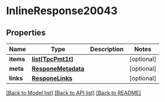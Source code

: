 # InlineResponse20043

## Properties
Name | Type | Description | Notes
------------ | ------------- | ------------- | -------------
**items** | [**list[TpcPmt1t]**](TpcPmt1t.md) |  | [optional] 
**meta** | [**ResponeMetadata**](ResponeMetadata.md) |  | [optional] 
**links** | [**ResponeLinks**](ResponeLinks.md) |  | [optional] 

[[Back to Model list]](../README.md#documentation-for-models) [[Back to API list]](../README.md#documentation-for-api-endpoints) [[Back to README]](../README.md)


